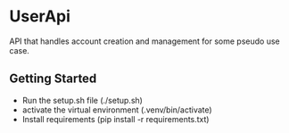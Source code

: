 # UserApi
API that handles account creation and management for some pseudo use case.

## Getting Started
- Run the setup.sh file (./setup.sh)
- activate the virtual environment (.venv/bin/activate)
- Install requirements (pip install -r requirements.txt)
